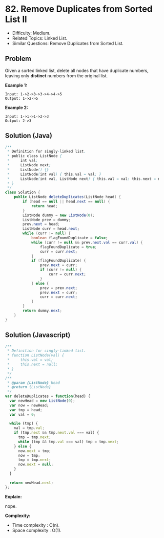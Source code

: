 # 82. Remove Duplicates from Sorted List II

- Difficulty: Medium.
- Related Topics: Linked List.
- Similar Questions: Remove Duplicates from Sorted List.

## Problem

Given a sorted linked list, delete all nodes that have duplicate numbers, leaving only **distinct** numbers from the original list.

**Example 1:**

```
Input: 1->2->3->3->4->4->5
Output: 1->2->5
```

**Example 2:**

```
Input: 1->1->1->2->3
Output: 2->3
```

## Solution (Java)
```java
/**
 * Definition for singly-linked list.
 * public class ListNode {
 *     int val;
 *     ListNode next;
 *     ListNode() {}
 *     ListNode(int val) { this.val = val; }
 *     ListNode(int val, ListNode next) { this.val = val; this.next = next; }
 * }
 */
class Solution {
    public ListNode deleteDuplicates(ListNode head) {
        if (head == null || head.next == null) {
            return head;
        }
        ListNode dummy = new ListNode(0);
        ListNode prev = dummy;
        prev.next = head;
        ListNode curr = head.next;
        while (curr != null) {
            boolean flagFoundDuplicate = false;
            while (curr != null && prev.next.val == curr.val) {
                flagFoundDuplicate = true;
                curr = curr.next;
            }
            if (flagFoundDuplicate) {
                prev.next = curr;
                if (curr != null) {
                    curr = curr.next;
                }
            } else {
                prev = prev.next;
                prev.next = curr;
                curr = curr.next;
            }
        }
        return dummy.next;
    }
}
```

## Solution (Javascript)

```javascript
/**
 * Definition for singly-linked list.
 * function ListNode(val) {
 *     this.val = val;
 *     this.next = null;
 * }
 */
/**
 * @param {ListNode} head
 * @return {ListNode}
 */
var deleteDuplicates = function(head) {
  var newHead = new ListNode(0);
  var now = newHead;
  var tmp = head;
  var val = 0;
  
  while (tmp) {
    val = tmp.val;
    if (tmp.next && tmp.next.val === val) {
      tmp = tmp.next;
      while (tmp && tmp.val === val) tmp = tmp.next;
    } else {
      now.next = tmp;
      now = tmp;
      tmp = tmp.next;
      now.next = null;
    }
  }
  
  return newHead.next;
};
```

**Explain:**

nope.

**Complexity:**

* Time complexity : O(n).
* Space complexity : O(1).
